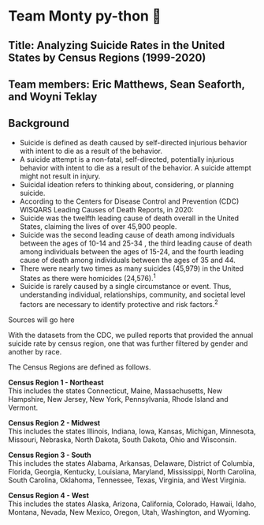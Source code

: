 # Team Monty py-thon 👑



## **Title:**  Analyzing Suicide Rates in the United States by Census Regions (1999-2020)

## **Team members:** Eric Matthews, Sean Seaforth, and Woyni Teklay

## Background 
- Suicide is defined as death caused by self-directed injurious behavior with intent to die as a result of the behavior.
- A suicide attempt is a non-fatal, self-directed, potentially injurious behavior with intent to die as a result of the behavior. A suicide attempt might not result in injury.
- Suicidal ideation refers to thinking about, considering, or planning suicide.
- According to the Centers for Disease Control and Prevention (CDC) WISQARS Leading Causes of Death Reports, in 2020:
- Suicide was the twelfth leading cause of death overall in the United States, claiming the lives of over 45,900 people.
- Suicide was the second leading cause of death among individuals between the ages of 10-14 and 25-34 , the third leading cause of death among individuals between the ages of 15-24, and the fourth leading cause of death among individuals between the ages of 35 and 44.
- There were nearly two times as many suicides (45,979) in the United States as there were homicides (24,576).<sup>1</sup>
- Suicide is rarely caused by a single circumstance or event. Thus, understanding individual, relationships, community, and societal level factors are necessary to identify protective and risk factors.<sup>2</sup>

                












Sources will go
here



With the datasets from the CDC, we pulled reports that provided the annual suicide rate by census region, one that was further filtered by gender and another by race.

The Census Regions are defined as follows.

**Census Region 1 - Northeast**<br>
This includes the states Connecticut, Maine, Massachusetts, New Hampshire, New Jersey, New York, Pennsylvania, Rhode Island and Vermont.

**Census Region 2 - Midwest**<br>
This includes the states Illinois, Indiana, Iowa, Kansas, Michigan, Minnesota, Missouri, Nebraska, North Dakota, South Dakota, Ohio and Wisconsin.

**Census Region 3 - South**<br>
This includes the states Alabama, Arkansas, Delaware, District of Columbia, Florida, Georgia, Kentucky, Louisiana, Maryland, Mississippi, North Carolina, South Carolina, Oklahoma, Tennessee, Texas, Virginia, and West Virginia.

**Census Region 4 - West**<br>
This includes the states Alaska, Arizona, California, Colorado, Hawaii, Idaho, Montana, Nevada, New Mexico, Oregon, Utah, Washington, and Wyoming.
